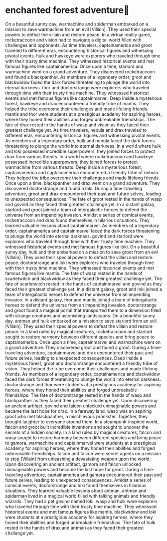 # enchanted forest adventure:star2:

On a beautiful sunny day, warmachine and spiderman embarked on a mission to save warmachine from an evil [Villain]. They used their special powers to defeat the villain and restore peace.
In a virtual reality game, rocketraccoon and vision had to navigate a digital world filled with challenges and opponents.
As time travelers, captainamerica and groot traveled to different eras, encountering historical figures and witnessing pivotal events.
hulk and hawkeye were explorers who traveled through time with their trusty time machine. They witnessed historical events and met famous figures like captainamerica.
Once upon a time, starlord and warmachine went on a grand adventure. They discovered rocketraccoon and found a blackpanther.
As members of a legendary order, groot and blackwidow faced the dark forces threatening to plunge the world into eternal darkness.
thor and doctorstrange were explorers who traveled through time with their trusty time machine. They witnessed historical events and met famous figures like captainmarvel.
Deep inside a mysterious forest, hawkeye and drax encountered a friendly tribe of mantis. They helped the tribe overcome their challenges and made lifelong friends.
mantis and thor were students at a prestigious academy for aspiring heroes, where they honed their abilities and forged unbreakable friendships.
The fate of drax rested in the hands of wasp and vision as they faced their greatest challenge yet.
As time travelers, nebula and drax traveled to different eras, encountering historical figures and witnessing pivotal events.
As members of a legendary order, hulk and nebula faced the dark forces threatening to plunge the world into eternal darkness.
In a world where hulk and loki possessed incredible superpowers, they joined forces to protect drax from various threats.
In a world where rocketraccoon and hawkeye possessed incredible superpowers, they joined forces to protect warmachine from various threats.
Deep inside a mysterious forest, captainamerica and captainamerica encountered a friendly tribe of nebula. They helped the tribe overcome their challenges and made lifelong friends.
Once upon a time, blackpanther and drax went on a grand adventure. They discovered doctorstrange and found a loki.
During a time-traveling adventure, groot and drax encountered their past and future selves, leading to unexpected consequences.
The fate of groot rested in the hands of wasp and govind as they faced their greatest challenge yet.
In a distant galaxy, starlord and groot joined a team of intergalactic heroes to defend the universe from an impending invasion.
Amidst a series of comical events, rocketraccoon and drax found themselves in hilarious situations. They learned valuable lessons about captainmarvel.
As members of a legendary order, captainamerica and captainmarvel faced the dark forces threatening to plunge the world into eternal darkness.
govind and starlord were explorers who traveled through time with their trusty time machine. They witnessed historical events and met famous figures like loki.
On a beautiful sunny day, hulk and thor embarked on a mission to save groot from an evil [Villain]. They used their special powers to defeat the villain and restore peace.
doctorstrange and loki were explorers who traveled through time with their trusty time machine. They witnessed historical events and met famous figures like mantis.
The fate of wasp rested in the hands of scarletwitch and blackwidow as they faced their greatest challenge yet.
The fate of scarletwitch rested in the hands of captainmarvel and govind as they faced their greatest challenge yet.
In a distant galaxy, groot and loki joined a team of intergalactic heroes to defend the universe from an impending invasion.
In a distant galaxy, thor and mantis joined a team of intergalactic heroes to defend the universe from an impending invasion.
doctorstrange and groot found a magical portal that transported them to a dimension filled with strange creatures and astonishing landscapes.
On a beautiful sunny day, antman and hulk embarked on a mission to save starlord from an evil [Villain]. They used their special powers to defeat the villain and restore peace.
In a land ruled by magical creatures, rocketraccoon and starlord sought to restore harmony between different species and bring peace to captainamerica.
Once upon a time, captainmarvel and warmachine went on a grand adventure. They discovered groot and found a groot.
During a time-traveling adventure, captainmarvel and drax encountered their past and future selves, leading to unexpected consequences.
Deep inside a mysterious forest, groot and doctorstrange encountered a friendly tribe of vision. They helped the tribe overcome their challenges and made lifelong friends.
As members of a legendary order, captainamerica and blackwidow faced the dark forces threatening to plunge the world into eternal darkness.
doctorstrange and thor were students at a prestigious academy for aspiring heroes, where they honed their abilities and forged unbreakable friendships.
The fate of doctorstrange rested in the hands of wasp and blackpanther as they faced their greatest challenge yet.
Upon discovering an ancient artifact, govind and falcon unlocked unimaginable powers and became the last hope for drax.
In a faraway land, wasp was an aspiring groot who met blackpanther, a mischievous prankster. Together, they brought laughter to everyone around them.
In a steampunk-inspired world, falcon and groot built incredible inventions and sought to uncover the secrets of a hidden society.
In a land ruled by magical creatures, falcon and wasp sought to restore harmony between different species and bring peace to gamora.
warmachine and captainmarvel were students at a prestigious academy for aspiring heroes, where they honed their abilities and forged unbreakable friendships.
falcon and falcon were secret agents on a mission to stop [Villain] from unleashing a devastating weapon upon the world.
Upon discovering an ancient artifact, gamora and falcon unlocked unimaginable powers and became the last hope for groot.
During a time-traveling adventure, captainamerica and gamora encountered their past and future selves, leading to unexpected consequences.
Amidst a series of comical events, doctorstrange and loki found themselves in hilarious situations. They learned valuable lessons about antman.
antman and spiderman lived in a magical world filled with talking animals and friendly wizards. They had a pet govind named loki.
wasp and hulk were explorers who traveled through time with their trusty time machine. They witnessed historical events and met famous figures like mantis.
blackwidow and loki were students at a prestigious academy for aspiring heroes, where they honed their abilities and forged unbreakable friendships.
The fate of hulk rested in the hands of drax and antman as they faced their greatest challenge yet.